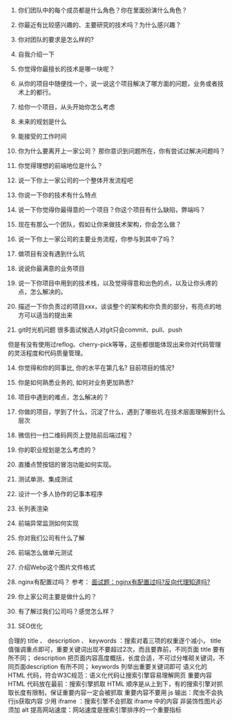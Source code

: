 1. 你们团队中的每个成员都是什么角色？你在里面扮演什么角色？

2. 你最近有比较感兴趣的、主要研究的技术吗？为什么感兴趣？

3. 你对团队的要求是怎么样的?

4. 自我介绍一下

5. 你觉得你最擅长的技术是哪一块呢？

6. 从你的项目中随便找一个，说一说这个项目解决了哪方面的问题，业务或者技术上的都行。

7. 给你一个项目，从头开始你怎么考虑

8. 未来的规划是什么

9. 能接受的工作时间

10. 你为什么要离开上一家公司？ 那你意识到问题所在，你有尝试过解决问题吗？

11. 你觉得理想的前端地位是什么？

12. 说一下你上一家公司的一个整体开发流程吧

13. 你说一下你的技术有什么特点

14. 说一下你觉得你最得意的一个项目？你这个项目有什么缺陷，弊端吗？

15. 现在有那么一个团队，假如让你来做技术架构，你会怎么做？

16. 说一下你上一家公司的主要业务流程，你参与到其中了吗？
9. 做项目有没有遇到什么坑

10. 说说你最满意的业务项目

11. 说一下你项目中用到的技术栈，以及觉得得意和出色的点，以及让你头疼的点，怎么解决的。

12. 描述一下你负责过的项目xxx，谈谈整个的架构和你负责的部分，有亮点的地方可以适当的提出来

13. git时光机问题
很多面试候选人对git只会commit、pull、push

但是有没有使用过reflog、cherry-pick等等，这些都很能体现出来你对代码管理的灵活程度和代码质量管理。

14. 你觉得和你的同事比, 你的水平在第几名? 目前项目的情况?

15. 你是如何熟悉业务的, 如何对业务更加熟悉?

16. 项目中遇到的难点，怎么解决的？

17. 你做的项目，学到了什么，沉淀了什么，遇到了哪些坑.在技术层面理解到什么层次

18. 微信扫一扫二维码网页上登陆前后端过程？

19. 你的职业规划是怎么考虑的？

20. 直播点赞按钮的冒泡功能如何实现。

21. 测试单测、集成测试

22. 设计一个多人协作的记事本程序

23. 长列表渲染

24. 前端异常监测如何实现

25. 你对我们公司有什么了解

26. 前端怎么做单元测试

27. 介绍Webp这个图片文件格式

28.  nginx有配置过吗？
参考： [面试题：nginx有配置过吗?反向代理知道吗?](https://juejin.cn/post/6844904148022870023)

29. 你上家公司主要是做什么的？

30. 有了解过我们公司吗？感觉怎么样？

31. SEO优化

合理的 title 、 description 、 keywords ：搜索对着三项的权重逐个减小， title值强调重点即可，重要关键词出现不要超过2次，而且要靠前，不同页面 title 要有所不同； description 把页面内容高度概括，长度合适，不可过分堆砌关键词，不同页面description 有所不同； keywords 列举出重要关键词即可
语义化的 HTML 代码，符合W3C规范：语义化代码让搜索引擎容易理解网页
重要内容 HTML 代码放在最前：搜索引擎抓取 HTML 顺序是从上到下，有的搜索引擎对抓取长度有限制，保证重要内容一定会被抓取
重要内容不要用 js 输出：爬虫不会执行js获取内容
少用 iframe ：搜索引擎不会抓取 iframe 中的内容
非装饰性图片必须加 alt
提高网站速度：网站速度是搜索引擎排序的一个重要指标
